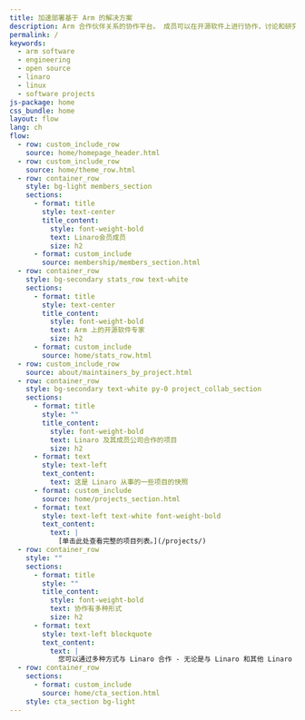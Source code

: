 ```yaml
---
title: 加速部署基于 Arm 的解决方案
description: Arm 合作伙伴关系的协作平台。 成员可以在开源软件上进行协作，讨论和研究解决方案。
permalink: /
keywords:
  - arm software
  - engineering
  - open source
  - linaro
  - linux
  - software projects
js-package: home
css_bundle: home
layout: flow
lang: ch
flow:
  - row: custom_include_row
    source: home/homepage_header.html
  - row: custom_include_row
    source: home/theme_row.html
  - row: container_row
    style: bg-light members_section
    sections:
      - format: title
        style: text-center
        title_content:
          style: font-weight-bold
          text: Linaro会员成员
          size: h2
      - format: custom_include
        source: membership/members_section.html
  - row: container_row
    style: bg-secondary stats_row text-white
    sections:
      - format: title
        style: text-center
        title_content:
          style: font-weight-bold
          text: Arm 上的开源软件专家
          size: h2
      - format: custom_include
        source: home/stats_row.html
  - row: custom_include_row
    source: about/maintainers_by_project.html
  - row: container_row
    style: bg-secondary text-white py-0 project_collab_section
    sections:
      - format: title
        style: ""
        title_content:
          style: font-weight-bold
          text: Linaro 及其成员公司合作的项目
          size: h2
      - format: text
        style: text-left
        text_content:
          text: 这是 Linaro 从事的一些项目的快照
      - format: custom_include
        source: home/projects_section.html
      - format: text
        style: text-left text-white font-weight-bold
        text_content:
          text: |
            [单击此处查看完整的项目列表。](/projects/)
  - row: container_row
    style: ""
    sections:
      - format: title
        style: ""
        title_content:
          style: font-weight-bold
          text: 协作有多种形式
          size: h2
      - format: text
        style: text-left blockquote
        text_content:
          text: |
            您可以通过多种方式与 Linaro 合作 - 无论是与 Linaro 和其他 Linaro 成员合作还是一对一合作。 此外，我们所做的很多工作都是公开的，这意味着我们认为可以使整个社区受益的任何内容都将在我们的 [下载页面](/downloads/) 上公开。
  - row: container_row
    sections:
      - format: custom_include
        source: home/cta_section.html
    style: cta_section bg-light
---
```

